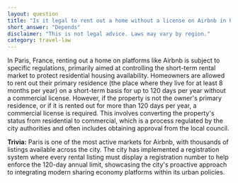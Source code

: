 ```yaml
---
layout: question
title: "Is it legal to rent out a home without a license on Airbnb in Paris, France?"
short_answer: "Depends"
disclaimer: "This is not legal advice. Laws may vary by region."
category: travel-law
---
```

In Paris, France, renting out a home on platforms like Airbnb is subject to specific regulations, primarily aimed at controlling the short-term rental market to protect residential housing availability. Homeowners are allowed to rent out their primary residence (the place where they live for at least 8 months per year) on a short-term basis for up to 120 days per year without a commercial license. However, if the property is not the owner's primary residence, or if it is rented out for more than 120 days per year, a commercial license is required. This involves converting the property's status from residential to commercial, which is a process regulated by the city authorities and often includes obtaining approval from the local council.

**Trivia:** Paris is one of the most active markets for Airbnb, with thousands of listings available across the city. The city has implemented a registration system where every rental listing must display a registration number to help enforce the 120-day annual limit, showcasing the city's proactive approach to integrating modern sharing economy platforms within its urban policies.
